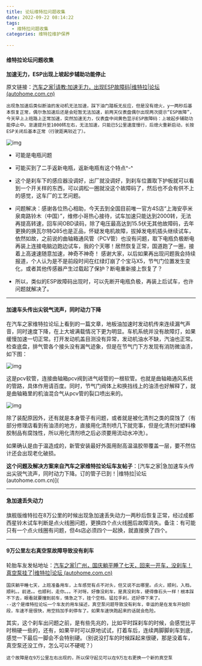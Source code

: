 ```yaml
---
title: 论坛维特拉问题收集
date: 2022-09-22 08:14:22
tags:
  - 维特拉问题收集
categories: 维特拉维护保养
  
---
```


#### 维特拉论坛问题收集

**加速无力，ESP出现上坡起步辅助功能停止**

原文链接：[汽车之家|请教:加速无力，出现ESP故障码|维特拉|论坛 (autohome.com.cn)](https://club.autohome.com.cn/bbs/thread/f26f669e63100749/103492121-1.html)

  ~~~
  出现急加速后类似断油的发动机无法加速，踩下油门踏板无反应，但是没有熄火，y一两秒后基本恢复正常，偶尔急加速后还是会短暂无法加速，前两天仪表盘偶尔出现两次提示“ESP故障”，今天早上上班路上正常加速，突然加速无力，仪表盘中间黄色显示ESP故障码：上坡起步辅助功能停止中。怠速提升至1000转左右，无法加速，只能已5公里速度慢行，后熄火重新启动，长按ESP关闭后基本正常（行驶距离较近了）。
  ~~~

  ![img](/images/维特拉维护保养/上坡起步辅助功能停止中.png)

  * 可能是电瓶问题

  * 可能买到了二手返新电瓶，返新电瓶有这个特点^-^

  * 这个是刹车下的感应器没调好，出厂就没调好，到刹车位置取下护板就可以看到一个开关样的东西，可以调松一圈就没这个故障码了，然后也不会有供不上的感觉，这车厂的工艺问题。

  * 问题解决：感谢各位热心相助，今天去到全国目前唯一官方4S店“上海安亭米泉南路铃木（中国）”，维修小哥热心接待，试车加速只能达到2000转，无法再提高转速，回车间OBD读码，除了电压最高达到15.5伏无其他故障码，去年更换的换瓦尔特Q85也是正品，怀疑发电机故障，拔掉发电机插头继续试车，依然如故，之前说的曲轴箱通风管（PCV管）也没有问题，取下电瓶负极断电再装上连接电脑边跑边试车，我的个天哪！居然恢复正常，国道跑了一圈，接着上高速速随意加速，神奇不神奇！
    感谢大家，以后如果再出现问题我会持续报道，个人认为是不是前段时间在红绿灯崩了个宝马X5，节气门位置发生变化，或者其他传感器产生过载起了保护？断电重新接上恢复了？

  * 所以，类似的ESP故障码出现时，可以先断开电瓶负极，再装上后试车，也许问题就解决了。
    
    

***

  #### **加速车头传出尖锐气流声，同时动力下降**

  在汽车之家维特拉论坛上看到的一篇文章，地板油加速时发动机传来连续漏气声音，同时速度下降，在上大坡满载情况下更为明显。车机系统并没有故障灯，如果缓慢加速一切正常。打开发动机盖目测没有异常，发动机油水不缺，汽油也正常。检查底盘，排气管各个接头没有漏气迹象，但是在节气门下方发现有消防微油渍，如下图：

  <!--more-->

  ![img](/images/维特拉pcv软管.jpg)

  这是pcv软管，连接曲轴箱pcv阀到进气岐管的一根软管。也就是曲轴箱通风系统的管路，具体作用请百度。同时，节气门阀体上和换挡线上的油渍也好解释了，就是曲轴箱里的机油混合气从pcv管的裂口喷出来的。

  ![img](/images/维特拉维修手册pcv软管.jpg)

  

  除了装配原因外，还有就是本身管子有问题，或者就是被化清剂之类的腐蚀了（有部分修理店看到有油渍的地方，直接用化清剂喷几下就完事，但是化清剂对塑料橡胶制品有腐蚀性，所以用化清剂喷之后必须要用流动水冲洗）。

  如果确认是由于温造成的，新管安装最好外面用耐高温温胶带覆盖一层，要不然估计还会出现老化破损。

  **这个问题及解决方案来自汽车之家维特拉论坛车友帖子**：[汽车之家|急加速车头传出尖锐气流声，同时动力下降。订的管子已到！|维特拉|论坛 (autohome.com.cn)](

***

#### 急加速丢失动力

旗舰版维特拉在8万公里的时候出现急加速丢失动力一两秒后恢复正常，经过成都西星铃木试车判断是点火线圈问题，更换四个点火线圈后故障消失。备注：有可能只有一个点火线圈有问题，但4s店必须四个一起换，就直接换了四个。



***

#### 9万公里左右真空泵故障导致没有刹车

轮胎车友发帖地址：[汽车之家|广州，国庆躺平睡了七天，回来一开车，没刹车！真空泵挂了|维特拉|论坛 (autohome.com.cn)](https://club.autohome.com.cn/bbs/thread/b685baefd6c4ffd5/103722143-1.html#pvareaid=6830286)

~~~
国庆躺平睡七天，上班准备用车，上车感觉有点不对头，但又说不出哪里。点火，顺利，入档，顺利。。前进。。也顺利，走你。。。不对呀。好像没刹车，是真没刹车，硬得像石头一样！根本踩不下去，眼看就要撞到前车，情急之下，挂个空档，猛拉手刹，还好停下来了。
--这个是维特拉论坛一个车友的用车描述，真空泵问题导致没有刹车，幸运的是在发车开始阶段，车速不是很快，用空挡加手刹停车了。如果车速快跑起来的话就会危险。
~~~

其实，这个刹车出问题之前，是有些先兆的，比如平时踩刹车的时候，会感觉比平时稍硬一些的，还有，如果平时可以原地试试，打着车后，连续两脚脚刹车到底，感觉一下最后一脚会不会特别硬。（别说没打车的时候踩起来很硬，那是没着车，真空泵还没工作，怎么可以不硬呢？）

`这个故障是在9万公里左右出现的，所以保守起见可以在9万左右更换一个新的真空泵`
